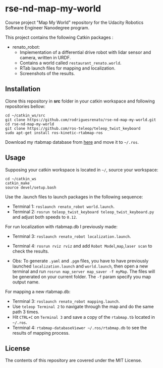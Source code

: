 # rse-nd-map-my-world
Course project "Map My World" repository for the Udacity Robotics Software Engineer Nanodegree program.

This project contains the following Catkin packages :
* renato_robot: 
    * Implementation of a differential drive robot with lidar sensor and camera, written in URDF.
    * Contains a world called `restaurant_renato.world`.
    * RTab launch files for mapping and localization.
    * Screenshots of the results.
   
## Installation
Clone this repository in **src** folder in your catkin workspace and following repositories bellow:
```
cd ~/catkin_ws/src
git clone https://github.com/rodriguesrenato/rse-nd-map-my-world.git
cd rse-nd-map-my-world
git clone https://github.com/ros-teleop/teleop_twist_keyboard
sudo apt-get install ros-kinetic-rtabmap-ros
```

Download my rtabmap database from [here](https://drive.google.com/file/d/1rgNc-BGYRgWc_ZZ63NjMpQOD7OWC4Kb-/view?usp=sharing) and move it to `~/.ros`.

## Usage
Supposing your catkin workspace is located in `~/`, source your workspace:
```
cd ~/catkin_ws
catkin_make
source devel/setup.bash
```
Use the .launch files to launch packages in the following sequence:
* Terminal 1: `roslaunch renato_robot world.launch`.
* Terminal 2: `rosrun teleop_twist_keyboard teleop_twist_keyboard.py` and adjust both speeds to `0.12`.

For run localization with rtabmap.db I previously made:
* Terminal 3: `roslaunch renato_robot localization.launch`.
* Terminal 4: `rosrun rviz rviz` and add `Robot Model`,`map`,`laser scan` to check the results.

* Obs: To generate `.yaml` and `.pgm` files, you have to have previously launched `localization.launch` and `world.launch`, then open a new terminal and run `rosrun map_server map_saver -f myMap`. The files will be generated on your current folder. The `-f` param specify you map output name.

For mapping a new rtabmap.db:
* Terminal 3: `roslaunch renato_robot mapping.launch`.
* Use `teleop Terminal 2` to navigate through the map and do the same path 3 times.
* Hit `CTRL+C` on `Terminal 3` and save a copy of the `rtabmap.tb` located in `~/.ros`.
* Terminal 4: `rtabmap-databaseViewer ~/.ros/rtabmap.db` to see the results of mapping process.

## License
The contents of this repository are covered under the MIT License.
